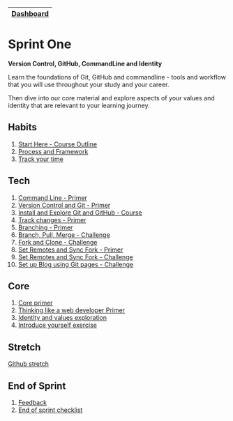 [Dashboard](../README.md)|
---|

# Sprint One

__Version Control, GitHub, CommandLine and Identity__

Learn the foundations of Git, GitHub and commandline - tools and workflow that you will use throughout your study and your career. 

Then dive into our core material and explore aspects of your values and identity that are relevant to your learning journey. 


## Habits 
1. [Start Here - Course Outline](/resources/course-outline.md)   
2. [Process and Framework](/resources/writing-solutions.md)  
3. [Track your time](/resources/track-time-toggl.md)   

## Tech
1. [Command Line - Primer](command-line-primer.md)  
2. [Version Control and Git - Primer](git-version-control-primer.md)  
3. [Install and Explore Git and GitHub - Course](git-install-and-exploration-course.md)  
4. [Track changes - Primer](git-track-changes-primer.md)  
5. [Branching - Primer](git-branch-primer.md)  
6. [Branch, Pull, Merge - Challenge](git-branching-challenge.md)  
7. [Fork and Clone - Challenge](git-github-fork-clone-challenge.md)  
8. [Set Remotes and Sync Fork - Primer](git-remote-fork-merge-primer.md)  
9. [Set Remotes and Sync Fork - Challenge](git-remote-sync-fork-challenge.md)  
10. [Set up Blog using Git pages - Challenge](git-new-repo-github-pages-blog.md)  



## Core
1. [Core primer](core-primer.md)  
2. [Thinking like a web developer Primer](think-like-a-programmer-primer.md)  
3. [Identity and values exploration](core-identity-and-values.md)  
4. [Introduce yourself exercise](core-introduce-yourself.md)  

## Stretch
[Github stretch](git-stretch-error-msgs.md)  

## End of Sprint 
1. [Feedback](../resources/feedback.md)  
2. [End of sprint checklist](end-of-sprint-1-checklist.md)
